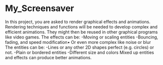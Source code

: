 # My_Screensaver

In this project, you are asked to render graphical effects and animations. Rendering techniques and functions will be needed to develop complex and efficient animations. 
They might then be reused in other graphical programs like video games.
The effects can be:
-Moving or scaling entities
-Bouncing, fading, and speed modification•
Or even more complex like noise or blur
The entities can be:
-Lines or any other 2D shapes perfect (e.g. circles) or not.
-Plain or bordered entities
-Different size and colors
Mixed up entities and effects can produce better animations.
